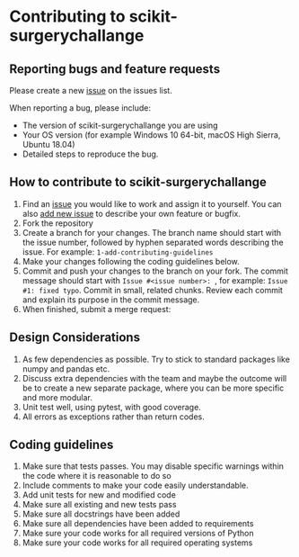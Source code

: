 



# Contributing to scikit-surgerychallange


## Reporting bugs and feature requests

Please create a new [issue](https://github.com/UCL/scikit-surgerychallenge/issues/new) on the issues list.

When reporting a bug, please include:
* The version of scikit-surgerychallange you are using
* Your OS version (for example Windows 10 64-bit, macOS High Sierra, Ubuntu 18.04)
* Detailed steps to reproduce the bug.

## How to contribute to scikit-surgerychallange

1. Find an [issue](https://github.com/UCL/scikit-surgerychallenge/issues) you would like to work and assign it to yourself. You can also [add new issue](https://github.com/UCL/scikit-surgerychallenge/issues/new) to describe your own feature or bugfix.
1. Fork the repository
4. Create a branch for your changes. The branch name should start with the issue number, followed by hyphen separated words describing the issue. For example: `1-add-contributing-guidelines`
5. Make your changes following the coding guidelines below.
6. Commit and push your changes to the branch on your fork. The commit message should start with `Issue #<issue number>: `, for example: `Issue #1: fixed typo`. Commit in small, related chunks. Review each commit and explain its purpose in the commit message.
7. When finished, submit a merge request: 

## Design Considerations

1. As few dependencies as possible. Try to stick to standard packages like numpy and pandas etc.
2. Discuss extra dependencies with the team and maybe the outcome will be to create a new separate package, where you can be more specific and more modular.
3. Unit test well, using pytest, with good coverage.
4. All errors as exceptions rather than return codes.


## Coding guidelines

1. Make sure that tests passes. You may disable specific warnings within the code where it is reasonable to do so
2. Include comments to make your code easily understandable.
3. Add unit tests for new and modified code
4. Make sure all existing and new tests pass
5. Make sure all docstrings have been added
6. Make sure all dependencies have been added to requirements
7. Make sure your code works for all required versions of Python
8. Make sure your code works for all required operating systems